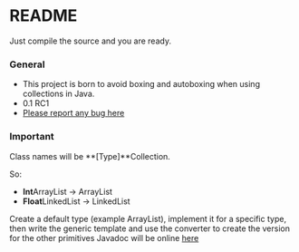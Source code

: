 # README #

Just compile the source and you are ready.

### General ###

* This project is born to avoid boxing and autoboxing when using collections in Java.
* 0.1 RC1
* [Please report any bug here](https://bitbucket.org/rrev/primitivecollections/issues?status=new&status=open)

### Important ###

Class names will be **[Type]**Collection.

So:

- **Int**ArrayList -> ArrayList<Integer>
- **Float**LinkedList -> LinkedList<Float>

Create a default type (example ArrayList), implement it for a specific type, then write the generic template and use the converter to create the version for the other primitives
Javadoc will be online [here](http://revonline.comuf.com/javadoc/primitivecollections/1/)
